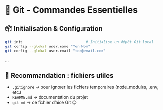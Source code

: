 # 📘 Git - Commandes Essentielles

## 📦 Initialisation & Configuration

```bash
git init                             # Initialise un dépôt Git local
git config --global user.name "Ton Nom"
git config --global user.email "ton@email.com"
```

...

## 📌 Recommandation : fichiers utiles

- `.gitignore` → pour ignorer les fichiers temporaires (node_modules, .env, etc.)
- `README.md` → documentation du projet
- `git.md` → ce fichier d’aide Git 😉